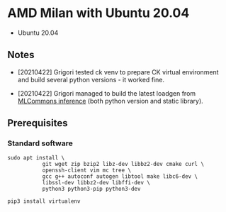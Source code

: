 ﻿# AMD Milan with Ubuntu 20.04

* Ubuntu 20.04

## Notes

* [20210422] Grigori tested ck venv to prepare CK virtual environment 
  and build several python versions - it worked fine.

* [20210422] Grigori managed to build the latest loadgen 
  from [MLCommons inference](https://github.com/mlcommons/inference/tree/master/loadgen)
  (both python version and static library).


## Prerequisites

### Standard software
```
sudo apt install \
           git wget zip bzip2 libz-dev libbz2-dev cmake curl \
           openssh-client vim mc tree \
           gcc g++ autoconf autogen libtool make libc6-dev \
           libssl-dev libbz2-dev libffi-dev \
           python3 python3-pip python3-dev

pip3 install virtualenv

```

